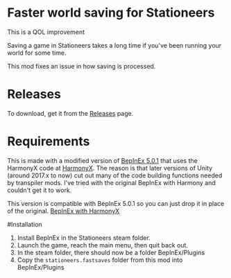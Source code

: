 # Faster world saving for Stationeers
This is a QOL improvement

Saving a game in Stationeers takes a long time if you've been running your world for some time.

This mod fixes an issue in how saving is processed.

# Releases

To download, get it from the [Releases](https://github.com/ICanHazCode/Stationeers.FasterSaving/releases) page.

# __Requirements__
This is made with a modified version of [BepInEx 5.0.1](https://github.com/BepInEx/BepInEx/releases) that uses the HarmonyX code at [HarmonyX](https://github.com/BepInEx/HarmonyX).
The reason is that later versions of Unity (around 2017.x to now) cut out many of the code building functions needed by transpiler mods.
I've tried with the original BepInEx with Harmony and couldn't get it to work.

This version is compatible with BepInEx 5.0.1 so you can just drop it in place of the original.
[BepInEx with HarmonyX](https://github.com/ICanHazCode/BepInEx/releases)

#Installation
1. Install BepInEx in the Stationeers steam folder.
2. Launch the game, reach the main menu, then quit back out.
3. In the steam folder, there should now be a folder BepInEx/Plugins
4. Copy the `stationeers.fastsaves` folder from this mod into BepInEx/Plugins
